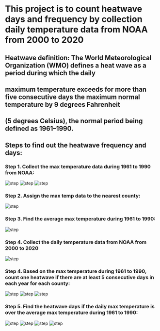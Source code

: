# This project is to count heatwave days and frequency by collection daily temperature data from NOAA from 2000 to 2020
## Heatwave definition: The World Meteorological Organization (WMO) defines a heat wave as a period during which the daily 
## maximum temperature exceeds for more than five consecutive days the maximum normal temperature by 9 degrees Fahrenheit 
## (5 degrees Celsius), the normal period being defined as 1961–1990.

## Steps to find out the heatwave frequency and days:
### Step 1. Collect the max temperature data during 1961 to 1990 from NOAA:
<img src="https://github.com/Wenhuan2516/Heatwave-Data-Collection/blob/main/maxtemp1.png" alt="step" title="step">
<img src="https://github.com/Wenhuan2516/Heatwave-Data-Collection/blob/main/maxtemp2.png" alt="step" title="step">
<img src="https://github.com/Wenhuan2516/Heatwave-Data-Collection/blob/main/maxtemp3.png" alt="step" title="step">

### Step 2. Assign the max temp data to the nearest county:
<img src="https://github.com/Wenhuan2516/Heatwave-Data-Collection/blob/main/nearest.png" alt="step" title="step">

### Step 3. Find the average max temperature during 1961 to 1990:
<img src="https://github.com/Wenhuan2516/Heatwave-Data-Collection/blob/main/averagemax.png" alt="step" title="step">

### Step 4. Collect the daily temperature data from NOAA from 2000 to 2020
<img src="https://github.com/Wenhuan2516/Heatwave-Data-Collection/blob/main/dailytemp.png" alt="step" title="step">

### Step 4. Based on the max temperature during 1961 to 1990, count one heatwave if there are at least 5 consecutive days in each year for each county: 
<img src="https://github.com/Wenhuan2516/Heatwave-Data-Collection/blob/main/count1.png" alt="step" title="step">
<img src="https://github.com/Wenhuan2516/Heatwave-Data-Collection/blob/main/count2.png" alt="step" title="step">
<img src="https://github.com/Wenhuan2516/Heatwave-Data-Collection/blob/main/count2.png" alt="step" title="step">

### Step 5. Find the heatwave days if the daily max temperature is over the average max temperature during 1961 to 1990:
<img src="https://github.com/Wenhuan2516/Heatwave-Data-Collection/blob/main/days1.png" alt="step" title="step">
<img src="https://github.com/Wenhuan2516/Heatwave-Data-Collection/blob/main/days2.png" alt="step" title="step">
<img src="https://github.com/Wenhuan2516/Heatwave-Data-Collection/blob/main/days3.png" alt="step" title="step">
<img src="https://github.com/Wenhuan2516/Heatwave-Data-Collection/blob/main/days4.png" alt="step" title="step">



